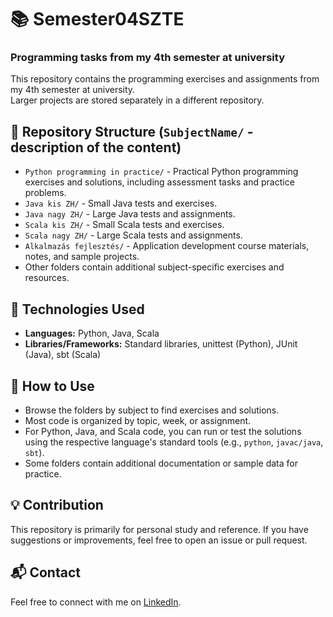 # 📚 Semester04SZTE  
### Programming tasks from my 4th semester at university  

This repository contains the programming exercises and assignments from my 4th semester at university.  
Larger projects are stored separately in a different repository.  

## 📂 Repository Structure (`SubjectName/` - description of the content) 
- `Python programming in practice/` - Practical Python programming exercises and solutions, including assessment tasks and practice problems.
- `Java kis ZH/` - Small Java tests and exercises.
- `Java nagy ZH/` - Large Java tests and assignments.
- `Scala kis ZH/` - Small Scala tests and exercises.
- `Scala nagy ZH/` - Large Scala tests and assignments.
- `Alkalmazás fejlesztés/` - Application development course materials, notes, and sample projects.
- Other folders contain additional subject-specific exercises and resources.

## 🔧 Technologies Used  
- **Languages:** Python, Java, Scala  
- **Libraries/Frameworks:** Standard libraries, unittest (Python), JUnit (Java), sbt (Scala)

## 📝 How to Use
- Browse the folders by subject to find exercises and solutions.
- Most code is organized by topic, week, or assignment.
- For Python, Java, and Scala code, you can run or test the solutions using the respective language's standard tools (e.g., `python`, `javac/java`, `sbt`).
- Some folders contain additional documentation or sample data for practice.

## 💡 Contribution
This repository is primarily for personal study and reference. If you have suggestions or improvements, feel free to open an issue or pull request.

## 📬 Contact  
Feel free to connect with me on [LinkedIn](https://www.linkedin.com/in/áron-pálfi-3628b1302).

